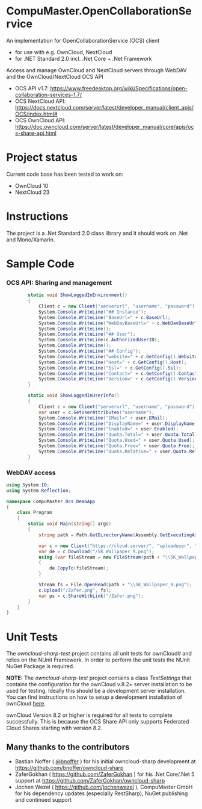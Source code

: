 ﻿# CompuMaster.OpenCollaborationService

An implementation for OpenCollaborationService (OCS) client 
* for use with e.g. OwnCloud, NextCloud
* for .NET Standard 2.0 incl. .Net Core + .Net Framework

Access and manage OwnCloud and NextCloud servers through WebDAV and the OwnCloud/NextCloud OCS API
* OCS API v1.7: https://www.freedesktop.org/wiki/Specifications/open-collaboration-services-1.7/
* OCS NextCloud API: https://docs.nextcloud.com/server/latest/developer_manual/client_apis/OCS/index.html#
* OCS OwnCloud API: https://doc.owncloud.com/server/latest/developer_manual/core/apis/ocs-share-api.html

Project status
==============

Current code base has been tested to work on:

* OwnCloud 10
* NextCloud 23

Instructions
============

The project is a .Net Standard 2.0 class library and it should work on .Net and Mono/Xamarin.

Sample Code
===========

### OCS API: Sharing and management

```C#
        static void ShowLoggedInEnvironment()
        {
            Client c = new Client("serverurl", "username", "password");
            System.Console.WriteLine("## Instance");
            System.Console.WriteLine("BaseUrl=" + c.BaseUrl);
            System.Console.WriteLine("WebDavBaseUrl=" + c.WebDavBaseUrl);
            System.Console.WriteLine();
            System.Console.WriteLine("## User");
            System.Console.WriteLine(c.AuthorizedUserID);
            System.Console.WriteLine();
            System.Console.WriteLine("## Config");
            System.Console.WriteLine("website=" + c.GetConfig().Website);
            System.Console.WriteLine("Host=" + c.GetConfig().Host);
            System.Console.WriteLine("Ssl=" + c.GetConfig().Ssl);
            System.Console.WriteLine("Contact=" + c.GetConfig().Contact);
            System.Console.WriteLine("Version=" + c.GetConfig().Version);
        }

        static void ShowLoggedInUserInfo()
        {
            Client c = new Client("serverurl", "username", "password");
            var user = c.GetUserAttributes("username");
            System.Console.WriteLine("EMail=" + user.EMail);
            System.Console.WriteLine("DisplayName=" + user.DisplayName);
            System.Console.WriteLine("Enabled=" + user.Enabled);
            System.Console.WriteLine("Quota.Total=" + user.Quota.Total);
            System.Console.WriteLine("Quota.Used=" + user.Quota.Used);
            System.Console.WriteLine("Quota.Free=" + user.Quota.Free);
            System.Console.WriteLine("Quota.Relative=" + user.Quota.Relative);
        }
```

### WebDAV access

```C#
using System.IO;
using System.Reflection;

namespace CompuMaster.Ocs.DemoApp
{
    class Program
    {
        static void Main(string[] args)
        {
            string path = Path.GetDirectoryName(Assembly.GetExecutingAssembly().Location);

            var c = new Client("https://cloud.server/", "uploaduser", "uploadpassword");
            var de = c.Download("/5K_Wallpaper_9.png");
            using (var fileStream = new FileStream(path + "\\5K_Wallpaper_9.png", FileMode.Create, FileAccess.Write))
            {
                de.CopyTo(fileStream);
            }

            Stream fs = File.OpenRead(path + "\\5K_Wallpaper_9.png");
            c.Upload("/Zafer.png", fs);
            var ps = c.ShareWithLink("/Zafer.png");
        }
    }
}
```

Unit Tests
==========

The *owncloud-sharp-test* project contains all unit tests for ownCloud# and relies on the NUnit Framework. In order to perform the unit tests the NUnit NuGet Package is required.

**NOTE:** The *owncloud-sharp-test* project contains a class *TestSettings* that contains the configuration for the ownCloud v.8.2+ server installation to be used for testing. Ideally this should be a development server installation. You can find instructions on how to setup a development installation of ownCloud [here](https://doc.owncloud.org/server/8.2/developer_manual/general/devenv.html).

ownCloud Version 8.2 or higher is required for all tests to complete successfully. This is because the OCS Share API only supports Federated Cloud Shares starting with version 8.2.

## Many thanks to the contributors

* Bastian Noffer ( [@bnoffer](https://github.com/bnoffer) ) for his initial owncloud-sharp development at https://github.com/bnoffer/owncloud-sharp
* ZaferGokhan ( https://github.com/ZaferGokhan ) for his .Net Core/.Net 5 support at https://github.com/ZaferGokhan/owncloud-sharp
* Jochen Wezel ( https://github.com/jochenwezel ), CompuMaster GmbH for his dependency updates (especially RestSharp), NuGet publishing and continued support
